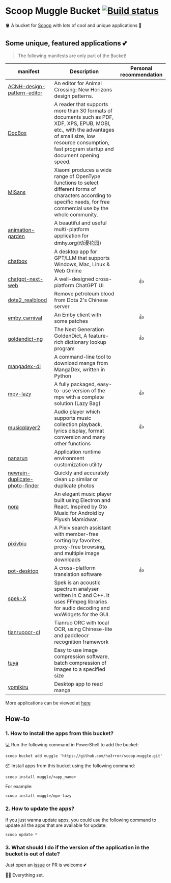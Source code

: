 # Scoop Muggle Bucket [![Build status](https://ci.appveyor.com/api/projects/status/eiyp2qhs11n83jo0/branch/main?svg=true)](https://ci.appveyor.com/project/hu3rror/scoop-muggle/branch/master)

🪣 A bucket for [Scoop](https://scoop.sh/) with lots of cool and unique applications 🌟

## Some unique, featured applications 💕 

> The following manifests are only part of the Bucket!

| manifest | Description | Personal recommendation |
| --- | --- |:---:|
| [ACNH-design-pattern-editor](https://github.com/FluffyFishGames/ACNHDesignPatternEditor) | An editor for Animal Crossing: New Horizons design patterns. |  |
| [DocBox](https://www.daokeyuedu.com/) | A reader that supports more than 30 formats of documents such as PDF, XDF, XPS, EPUB, MOBI, etc., with the advantages of small size, low resource consumption, fast program startup and document opening speed. |  |
| [MiSans](https://web.vip.miui.com/page/info/mio/mio/detail?postId=33935854) | Xiaomi produces a wide range of OpenType functions to select different forms of characters according to specific needs, for free commercial use by the whole community. |  |
| [animation-garden](https://github.com/Him188/animation-garden) | A beautiful and useful multi-platform application for dmhy.org(动漫花园) |  |
| [chatbox](https://github.com/Bin-Huang/chatbox) | A desktop app for GPT/LLM that supports Windows, Mac, Linux & Web Online |  |
| [chatgpt-next-web](https://github.com/Yidadaa/ChatGPT-Next-Web) | A well-designed cross-platform ChatGPT UI | 👍 |
| [dota2_realblood](https://www.dota2hd.com/) | Remove petroleum blood from Dota 2's Chinese server |  |
| [emby_carnival](https://t.me/EmbyNoisyX) | An Emby client with some patches | 👍 |
| [goldendict-ng](https://github.com/xiaoyifang/goldendict-ng) | The Next Generation GoldenDict, A feature-rich dictionary lookup program | 👍 |
| [mangadex-dl](https://mangadex-dl.mansuf.link/) | A command-line tool to download manga from MangaDex, written in Python |  |
| [mpv-lazy](https://github.com/hooke007/MPV_lazy) | A fully packaged, easy-to-use version of the mpv with a complete solution (Lazy Bag) | 👍 |
| [musicplayer2](https://github.com/zhongyang219/MusicPlayer2) | Audio player which supports music collection playback, lyrics display, format conversion and many other functions | 👍 |
| [nanarun](https://github.com/M2Team/NanaRun) | Application runtime environment customization utility |  |
| [newrain-duplicate-photo-finder](https://www.newrain.cn/app/info/1) | Quickly and accurately clean up similar or duplicate photos |  |
| [nora](https://github.com/Sandakan/Nora) | An elegant music player built using Electron and React. Inspired by Oto Music for Android by Piyush Mamidwar. |  |
| [pixivbiu](https://biu.tls.moe) | A Pixiv search assistant with member-free sorting by favorites, proxy-free browsing, and multiple image downloads |  |
| [pot-desktop](https://pot.pylogmon.com/) | A cross-platform translation software | 👍 |
| [spek-X](https://github.com/MikeWang000000/spek-X) | Spek is an acoustic spectrum analyser written in C and C++. It uses FFmpeg libraries for audio decoding and wxWidgets for the GUI. |  |
| [tianruoocr-cl](https://gitee.com/wanglifree/tianruoocr-cl) | Tianruo ORC with local OCR, using Chinese-lite and paddleocr recognition framework |  |
| [tuya](https://tuya.xinxiao.tech/) | Easy to use image compression software, batch compression of images to a specified size |  |
| [yomikiru](https://github.com/mienaiyami/yomikiru) | Desktop app to read manga |  |

More applications can be viewed at [here](bucket)

## How-to

### 1. How to install the apps from this bucket?

💻 Run the following command in PowerShell to add the bucket:

```pwsh
scoop bucket add muggle 'https://github.com/hu3rror/scoop-muggle.git'
```

📦 Install apps from this bucket using the following command:

```pwsh
scoop install muggle/<app_name>
```

For example:
```pwsh
scoop install muggle/mpv-lazy
```

### 2. How to update the apps?

If you just wanna update apps, you could use the following command to update all the apps that are available for update:

```pwsh
scoop update *
```

### 3. What should I do if the version of the application in the bucket is out of date?

Just open an [issue](https://github.com/hu3rror/scoop-muggle/issues) or PR is welcome 💕

🎉🎉 Everything set.
